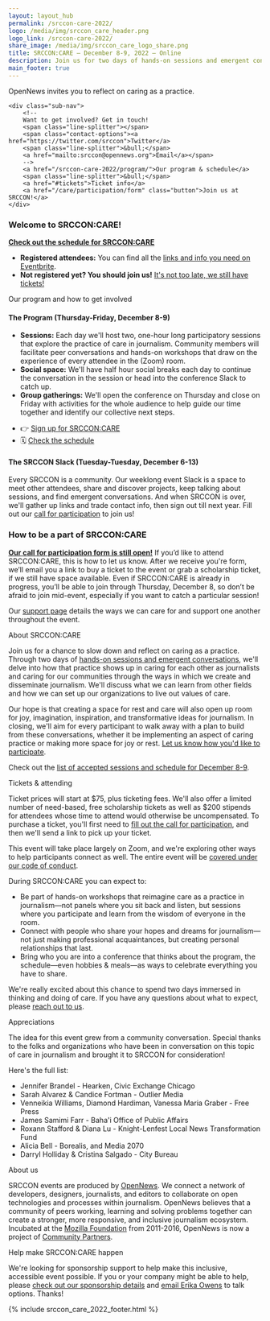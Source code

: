 ```yaml
---
layout: layout_hub
permalink: /srccon-care-2022/
logo: /media/img/srccon_care_header.png
logo_link: /srccon-care-2022/
share_image: /media/img/srccon_care_logo_share.png
title: SRCCON:CARE — December 8-9, 2022 — Online
description: Join us for two days of hands-on sessions and emergent conversations to reflect on caring as a practice in journalism.
main_footer: true
---
```


<div class="page-intro">
    <p class="big-type">OpenNews invites you to reflect on caring&nbsp;as&nbsp;a&nbsp;practice.</p>
    
    <div class="sub-nav">
        <!--
        Want to get involved? Get in touch! 
        <span class="line-splitter"></span>
        <span class="contact-options"><a href="https://twitter.com/srccon">Twitter</a>
        <span class="line-splitter">&bull;</span>
        <a href="mailto:srccon@opennews.org">Email</a></span>
        -->
        <a href="/srccon-care-2022/program/">Our program & schedule</a>
        <span class="line-splitter">&bull;</span>
        <a href="#tickets">Ticket info</a>
        <a href="/care/participation/form" class="button">Join us at SRCCON!</a>
    </div>
</div>


### Welcome to SRCCON:CARE!

**[Check out the schedule for SRCCON:CARE](/srccon-care-2022/program#our-schedule)**

* **Registered attendees:** You can find all the [links and info you need on Eventbrite](/srccon-care-2022/signin/). 
* **Not registered yet? You should join us!** [It's not too late, we still have tickets!](/care/participation/form) 

<div class="page-divider" id="about"><span>Our program and how to get involved</span></div>

#### The Program (Thursday-Friday, December 8-9)

* **Sessions:** Each day we'll host two, one-hour long participatory sessions that explore the practice of care in journalism. Community members will facilitate peer conversations and hands-on workshops that draw on the experience of every attendee in the (Zoom) room.
* **Social space:** We'll have half hour social breaks each day to continue the conversation in the session or head into the conference Slack to catch up.
* **Group gatherings:** We'll open the conference on Thursday and close on Friday with activities for the whole audience to help guide our time together and identify our collective next steps.

<ul class="action-links">
    <li>👉 <a href="/care/participation/form">Sign up for SRCCON:CARE</a></li>
    <li>🗓 <a href="/srccon-care-2022/program#our-schedule">Check the schedule</a></li>
</ul>

#### The SRCCON Slack (Tuesday-Tuesday, December 6-13)

Every SRCCON is a community. Our weeklong event Slack is a space to meet other attendees, share and discover projects, keep talking about sessions, and find emergent conversations. And when SRCCON is over, we'll gather up links and trade contact info, then sign out till next year. Fill out our [call for participation](/care/participation/form) to join us!

### How to be a part of SRCCON:CARE

**[Our call for participation form is still open!](/care/participation/form)** If you’d like to attend SRCCON:CARE, this is how to let us know. After we receive you're form, we’ll email you a link to buy a ticket to the event or grab a scholarship ticket, if we still have space available. Even if SRCCON:CARE is already in progress, you’ll be able to join through Thursday, December 8, so don’t be afraid to join mid-event, especially if you want to catch a particular session! 

Our [support page](/support/) details the ways we can care for and support one another throughout the event.

<div class="page-divider" id="about"><span>About SRCCON:CARE</span></div>

Join us for a chance to slow down and reflect on caring as a practice. Through two days of [hands-on sessions and emergent conversations](/srccon-care-2022/program/), we'll delve into how that practice shows up in caring for each other as journalists and caring for our communities through the ways in which we create and disseminate journalism. We'll discuss what we can learn from other fields and how we can set up our organizations to live out values of care.

Our hope is that creating a space for rest and care will also open up room for joy, imagination, inspiration, and transformative ideas for journalism. In closing, we'll aim for every participant to walk away with a plan to build from these conversations, whether it be implementing an aspect of caring practice or making more space for joy or rest. [Let us know how you'd like to participate](/care/participation/form).

Check out the [list of accepted sessions and schedule for December 8-9](/srccon-care-2022/program/).

<div id="tickets" class="page-divider"><span>Tickets & attending</span></div>

Ticket prices will start at $75, plus ticketing fees. We'll also offer a limited number of need-based, free scholarship tickets as well as $200 stipends for attendees whose time to attend would otherwise be uncompensated. To purchase a ticket, you'll first need to [fill out the call for participation](/care/participation/form), and then we'll send a link to pick up your ticket. 

This event will take place largely on Zoom, and we're exploring other ways to help participants connect as well. The entire event will be [covered under our code of conduct](/conduct).

During SRCCON:CARE you can expect to:

* Be part of hands-on workshops that reimagine care as a practice in journalism—not panels where you sit back and listen, but sessions where you participate and learn from the wisdom of everyone in the room.
* Connect with people who share your hopes and dreams for journalism—not just making professional acquaintances, but creating personal relationships that last.
* Bring who you are into a conference that thinks about the program, the schedule—even hobbies & meals—as ways to celebrate everything you have to share.

We're really excited about this chance to spend two days immersed in thinking and doing of care. If you have any questions about what to expect, please [reach out to us](mailto:srccon@opennews.org).


<div id="appreciations" class="page-divider"><span>Appreciations</span></div>

The idea for this event grew from a community conversation. Special thanks to the folks and organizations who have been in conversation on this topic of care in journalism and brought it to SRCCON for consideration! 

Here's the full list: 

* Jennifer Brandel - Hearken, Civic Exchange Chicago
* Sarah Alvarez & Candice Fortman - Outlier Media
* Venneikia Williams, Diamond Hardiman, Vanessa Maria Graber - Free Press
* James Samimi Farr - Baha'i Office of Public Affairs
* Roxann Stafford & Diana Lu - Knight-Lenfest Local News Transformation Fund
* Alicia Bell - Borealis, and Media 2070
* Darryl Holliday & Cristina Salgado - City Bureau

<div class="page-divider"><span>About us</span></div>

SRCCON events are produced by [OpenNews](https://opennews.org/). We connect a network of developers, designers, journalists, and editors to collaborate on open technologies and processes within journalism. OpenNews believes that a community of peers working, learning and solving problems together can create a stronger, more responsive, and inclusive journalism ecosystem. Incubated at the [Mozilla Foundation](https://www.mozilla.org/en-US/foundation/) from 2011-2016, OpenNews is now a project of [Community Partners](http://communitypartners.org/).

<div class="page-divider"><span>Help make SRCCON:CARE happen</span></div>

We're looking for sponsorship support to help make this inclusive, accessible event possible. If you or your company might be able to help, please [check out our sponsorship details](/sponsors/) and [email Erika Owens](mailto:erika@opennews.org) to talk options. Thanks!


{% include srccon_care_2022_footer.html %}
